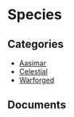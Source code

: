 # Species


## Categories
- [Aasimar](./Aasimar/README.md)
- [Celestial](./Celestial/README.md)
- [Warforged](./Warforged/README.md)

## Documents
